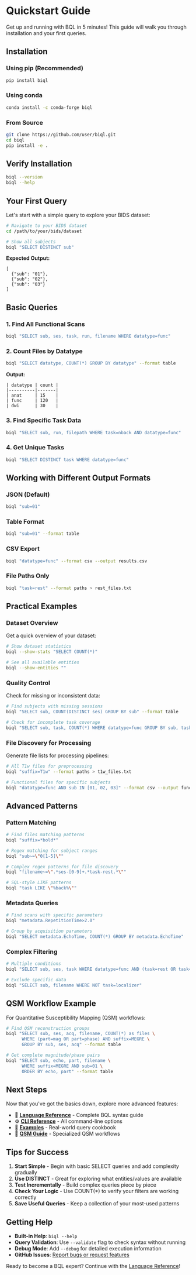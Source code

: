 # Quickstart Guide

Get up and running with BQL in 5 minutes! This guide will walk you through installation and your first queries.

## Installation

### Using pip (Recommended)

```bash
pip install biql
```

### Using conda

```bash
conda install -c conda-forge biql
```

### From Source

```bash
git clone https://github.com/user/biql.git
cd biql
pip install -e .
```

## Verify Installation

```bash
biql --version
biql --help
```

## Your First Query

Let's start with a simple query to explore your BIDS dataset:

```bash
# Navigate to your BIDS dataset
cd /path/to/your/bids/dataset

# Show all subjects
biql "SELECT DISTINCT sub"
```

**Expected Output:**
```
[
  {"sub": "01"},
  {"sub": "02"},
  {"sub": "03"}
]
```

## Basic Queries

### 1. Find All Functional Scans

```bash
biql "SELECT sub, ses, task, run, filename WHERE datatype=func"
```

### 2. Count Files by Datatype

```bash
biql "SELECT datatype, COUNT(*) GROUP BY datatype" --format table
```

**Output:**
```
| datatype | count |
|----------|-------|
| anat     | 15    |
| func     | 120   |
| dwi      | 30    |
```

### 3. Find Specific Task Data

```bash
biql "SELECT sub, run, filepath WHERE task=nback AND datatype=func"
```

### 4. Get Unique Tasks

```bash
biql "SELECT DISTINCT task WHERE datatype=func"
```

## Working with Different Output Formats

### JSON (Default)
```bash
biql "sub=01" 
```

### Table Format
```bash
biql "sub=01" --format table
```

### CSV Export
```bash
biql "datatype=func" --format csv --output results.csv
```

### File Paths Only
```bash
biql "task=rest" --format paths > rest_files.txt
```

## Practical Examples

### Dataset Overview

Get a quick overview of your dataset:

```bash
# Show dataset statistics
biql --show-stats "SELECT COUNT(*)"

# See all available entities
biql --show-entities ""
```

### Quality Control

Check for missing or inconsistent data:

```bash
# Find subjects with missing sessions
biql "SELECT sub, COUNT(DISTINCT ses) GROUP BY sub" --format table

# Check for incomplete task coverage
biql "SELECT sub, task, COUNT(*) WHERE datatype=func GROUP BY sub, task" --format table
```

### File Discovery for Processing

Generate file lists for processing pipelines:

```bash
# All T1w files for preprocessing
biql "suffix=T1w" --format paths > t1w_files.txt

# Functional files for specific subjects
biql "datatype=func AND sub IN [01, 02, 03]" --format csv --output func_subset.csv
```

## Advanced Patterns

### Pattern Matching

```bash
# Find files matching patterns
biql "suffix=*bold*"

# Regex matching for subject ranges
biql "sub~=\"0[1-5]\""

# Complex regex patterns for file discovery
biql "filename~=\".*ses-[0-9]+.*task-rest.*\""

# SQL-style LIKE patterns  
biql "task LIKE \"%back%\""
```

### Metadata Queries

```bash
# Find scans with specific parameters
biql "metadata.RepetitionTime>2.0"

# Group by acquisition parameters
biql "SELECT metadata.EchoTime, COUNT(*) GROUP BY metadata.EchoTime"
```

### Complex Filtering

```bash
# Multiple conditions
biql "SELECT sub, ses, task WHERE datatype=func AND (task=rest OR task=nback) AND run=[1:2]"

# Exclude specific data
biql "SELECT sub, filename WHERE NOT task=localizer"
```

## QSM Workflow Example

For Quantitative Susceptibility Mapping (QSM) workflows:

```bash
# Find QSM reconstruction groups
biql "SELECT sub, ses, acq, filename, COUNT(*) as files \
      WHERE (part=mag OR part=phase) AND suffix=MEGRE \
      GROUP BY sub, ses, acq" --format table

# Get complete magnitude/phase pairs
biql "SELECT sub, echo, part, filename \
      WHERE suffix=MEGRE AND sub=01 \
      ORDER BY echo, part" --format table
```

## Next Steps

Now that you've got the basics down, explore more advanced features:

- 📖 **[Language Reference](language.html)** - Complete BQL syntax guide
- ⚙️ **[CLI Reference](cli.html)** - All command-line options
- 🔬 **[Examples](examples.html)** - Real-world query cookbook
- 🧠 **[QSM Guide](qsm_migration_guide.html)** - Specialized QSM workflows

## Tips for Success

1. **Start Simple** - Begin with basic SELECT queries and add complexity gradually
2. **Use DISTINCT** - Great for exploring what entities/values are available
3. **Test Incrementally** - Build complex queries piece by piece
4. **Check Your Logic** - Use COUNT(*) to verify your filters are working correctly
5. **Save Useful Queries** - Keep a collection of your most-used patterns

## Getting Help

- **Built-in Help**: `biql --help`
- **Query Validation**: Use `--validate` flag to check syntax without running
- **Debug Mode**: Add `--debug` for detailed execution information
- **GitHub Issues**: [Report bugs or request features](https://github.com/user/biql/issues)

Ready to become a BQL expert? Continue with the [Language Reference](language.html)!